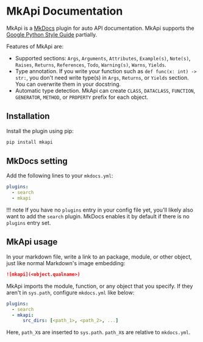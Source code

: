 # MkApi Documentation

MkApi is a [MkDocs](https://www.mkdocs.org/) plugin for auto API documentation.
MkApi supports the [Google Python Style Guide](http://google.github.io/styleguide/pyguide.html#38-comments-and-docstrings) partially.

Features of MkApi are:

* Supported sections: `Args`, `Arguments`, `Attributes`, `Example(s)`, `Note(s)`, `Raises`, `Returns`, `References`, `Todo`, `Warning(s)`, `Warns`, `Yields`.
* Type annotation. If you write your function such as `def func(x: int) -> str:`, you don't need write type(s) in `Args`, `Returns`, or `Yields` section. You can overwrite them in your docstring.
* Automatic type detection. MkApi can create `CLASS`, `DATACLASS`, `FUNCTION`, `GENERATOR`, `METHOD`, or `PROPERTY` prefix for each object.

## Installation

Install the plugin using pip:

~~~bash
pip install mkapi
~~~

## MkDocs setting

Add the following lines to your `mkdocs.yml`:

~~~yml
plugins:
  - search
  - mkapi
~~~

!!! note
    If you have no `plugins` entry in your config file yet, you'll likely also want to add the `search` plugin. MkDocs enables it by default if there is no `plugins` entry set.

## MkApi usage

In your markdown file, write a link to an package, module, or other object, just like normal Markdown's image embedding:

~~~markdown
![mkapi](<object.qualname>)
~~~

MkApi imports the module, function, or any object that you specify. If they aren't in `sys.path`, configure `mkdocs.yml` like below:

~~~yml
plugins:
  - search
  - mkapi:
      src_dirs: [<path_1>, <path_2>, ...]
~~~

Here, `path_X`s are inserted to `sys.path`. `path_X`s are relative to `mkdocs.yml`.
